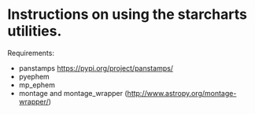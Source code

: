 Instructions on using the starcharts utilities.
===============================================

Requirements:

 * panstamps https://pypi.org/project/panstamps/
 * pyephem
 * mp_ephem
 * montage and montage_wrapper (http://www.astropy.org/montage-wrapper/)
